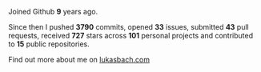 Joined Github **9** years ago.

Since then I pushed **3790** commits, opened **33** issues, submitted **43** pull requests, received **727** stars across **101** personal projects and contributed to **15** public repositories.

Find out more about me on [lukasbach.com](https://lukasbach.com)
